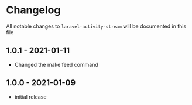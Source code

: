 # Changelog

All notable changes to `laravel-activity-stream` will be documented in this file

## 1.0.1 - 2021-01-11

- Changed the make feed command

## 1.0.0 - 2021-01-09

- initial release
